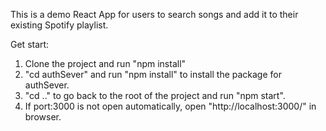 This is a demo React App for users to search songs and add it to their existing Spotify playlist.

Get start:
1. Clone the project and run "npm install"
2. "cd authSever" and run "npm install" to install the package for authSever.
3. "cd .." to go back to the root of the project and run "npm start".
4. If port:3000 is not open automatically, open "http://localhost:3000/" in browser.